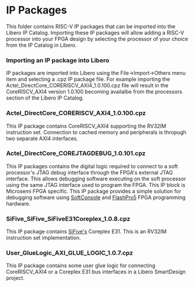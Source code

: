# IP Packages
This folder contains RISC-V IP packages that can be imported into the Libero IP Catalog.
Importing these IP packages will allow adding a RISC-V processor into your FPGA design by selecting the processor of your choice from the IP Catalog in Libero.

### Importing an IP package into Libero
IP packages are imported into Libero using the File->Import->Others menu item and selecting a .cpz IP package file.
For example importing the Actel_DirectCore_CORERISCV_AXI4_1.0.100.cpz file will result in the CoreRISCV_AXI4 version 1.0.100 becoming availalbe from the processors section of the Libero IP Catalog.

### Actel_DirectCore_CORERISCV_AXI4_1.0.100.cpz
This IP package contains CoreRISCV_AXI4 supporting the RV32IM instruction set. Connection to cached memory and peripherals is thropugh two separate AXI4 interfaces.

### Actel_DirectCore_COREJTAGDEBUG_1.0.101.cpz
This IP packages contains the digital logic required to connect to a soft processor's JTAG debug interface through the FPGA's external JTAG interface. This allows debugging software executing on the soft processor using the same JTAG interface used to program the FPGA. This IP block is Microsemi FPGA specific.
This IP package provides a simple solution for debugging software using [SoftConsole](https://github.com/RISCV-on-Microsemi-FPGA/SoftConsole) and [FlashPro5](http://www.microsemi.com/products/fpga-soc/design-resources/programming/flashpro#hardware) FPGA programming hardware.

### SiFive_SiFive_SiFiveE31Coreplex_1.0.8.cpz
This IP package contains [SiFive's](https://www.sifive.com/) Coreplex E31. This is an RV32IM instruction set implementation.

### User_GlueLogic_AXI_GLUE_LOGIC_1.0.7.cpz
This IP package contains some user glue logic for connecting CoreRISCV_AXI4 or a Coreplex E31 bus interfaces in a Libero SmartDesign project.

